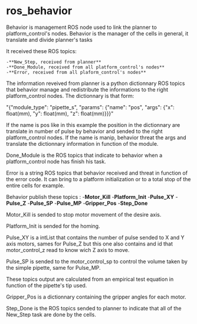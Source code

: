 # ros_behavior

Behavior is management ROS node used to link the planner
to platform_control's nodes. Behavior is the manager of the
cells in general, it translate and divide planner's tasks


It received these ROS topics:

    -**New_Step, received from planner**
    -**Done_Module, received from all platform_control's nodes**
    -**Error, received from all plaform_control's nodes**

The information reveived from planner is a python dictionnary
ROS topics that behavior manage and redistribute the informations
to the right platform_control nodes. The dictionnary is that form:

"{"module_type": "pipette_s", "params": {"name": "pos", "args":
{"x": float(mm), "y": float(mm), "z": float(mm)}}}"

If the name is pos like in this example the position in the
dictionnary are translate in number of pulse by behavior and
sended to the right platform_control nodes. If the name is
manip, behavior threat the args and translate the dictionnary
information in function of the module.

Done_Module is the ROS topics that indicate to behavior when
a platform_control node has finish his task.

Error is a string ROS topics that behavior received and threat
in function of the error code. It can bring to a platform
initialization or to a total stop of the entire cells for
example.

Behavior publish these topics :
    -**Motor_Kill**
    -**Platform_Init**
    -**Pulse_XY**
    -**Pulse_Z**
    -**Pulse_SP**
    -**Pulse_MP**
    -**Gripper_Pos**
    -**Step_Done**

Motor_Kill is sended to stop motor movement of the desire axis.

Platform_Init is sended for the homing.

Pulse_XY is a intList that contains the number of pulse sended to
X and Y axis motors, sames for Pulse_Z but this one also contains
and id that motor_control_z read to know wich Z axis to move.

Pulse_SP is sended to the motor_control_sp to control the volume
taken by the simple pipette, same for Pulse_MP.

These topics output are calculated from an empirical test equation
in function of the pipette's tip used.

Gripper_Pos is a dictionnary containing the gripper angles for each
motor.

Step_Done is the ROS topics sended to planner to indicate that all
of the New_Step task are done by the cells.
